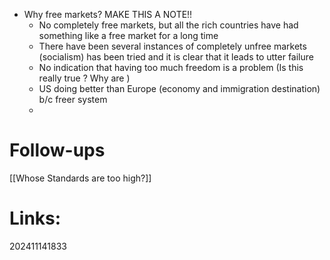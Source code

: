- Why free markets? MAKE THIS A NOTE!!
	- No completely free markets, but all the rich countries have had something like a free market for a long time
	- There have been several instances of completely unfree markets (socialism) has been tried and it is clear that it leads to utter failure
	- No indication that having too much freedom is a problem (Is this really true ? Why are )
	- US doing better than Europe (economy and immigration destination) b/c freer system
	- 


# Follow-ups
[[Whose Standards are too high?]]

# Links: 



202411141833
